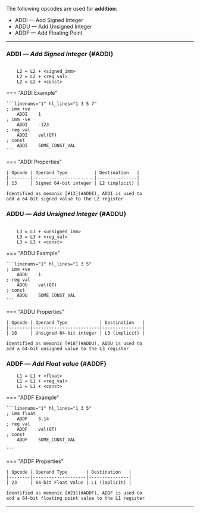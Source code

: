 The following opcodes are used for **addition**:

- ADDI — Add Signed Integer
- ADDU — Add Unsigned Integer
- ADDF — Add Floating Point

---

### ADDI — _Add Signed Integer_ {#ADDI}

```title="Algorithm"

    L2 = L2 + <signed_imm>
    L2 = L2 + <reg_val>
    L2 = L2 + <const>
```

<div class="result" markdown>
=== "ADDI Example"

    ```linenums="1" hl_lines="1 3 5 7"
    ; imm +ve
        ADDI    1
    ; imm -ve
        ADDI    -123
    ; reg val
        ADDI    val(QT)
    ; const
        ADDI    SOME_CONST_VAL
    ```

=== "ADDI Properties"

    | Opcode | Operand Type          | Destination   |
    |--------|-----------------------|---------------|
    | 13     | Signed 64-bit integer | L2 (implicit) |

    Identified as memonic [#13](#ADDI), ADDI is used to
    add a 64-bit signed value to the L2 register

</div>

### ADDU — _Add Unsigned Integer_ {#ADDU}

```title="Algorithm"

    L3 = L3 + <unsigned_imm>
    L3 = L3 + <reg_val>
    L3 = L3 + <const>
```

<div class="result" markdown>
=== "ADDU Example"

    ```linenums="1" hl_lines="1 3 5"
    ; imm +ve
        ADDU    1
    ; reg val
        ADDU    val(QT)
    ; const
        ADDU    SOME_CONST_VAL
    ```

=== "ADDU Properties"


    | Opcode | Operand Type            | Destination   |
    |--------|-------------------------|---------------|
    | 18     | Unsigned 64-bit integer | L3 (implicit) |

    Identified as memonic [#18](#ADDU), ADDU is used to
    add a 64-bit unsigned value to the L3 register

</div>

### ADDF — _Add Float value_ {#ADDF}

```title="Algorithm"
    L1 = L1 + <float>
    L1 = L1 + <reg_val>
    L1 = L1 + <const>
```

<div class="result" markdown>

=== "ADDF Example"

    ```linenums="1" hl_lines="1 3 5"
    ; imm float
        ADDF    3.14
    ; reg val
        ADDF    val(QT)
    ; const
        ADDF    SOME_CONST_VAL

    ```

=== "ADDF Properties"

    | Opcode | Operand Type       | Destination   |
    |--------|--------------------|---------------|
    | 23     | 64-bit Float Value | L1 (implicit) |

    Identified as memonic [#23](#ADDF), ADDF is used to
    add a 64-bit floating point value to the L1 register

---
